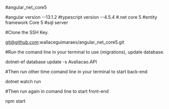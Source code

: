 #angular_net_core5


#angular version --13.1.2
#typescript version --4.5.4
#.net core 5
#entity framework Core 5
#sql server


#Clone the SSH Key.

git@github.com:wallaceguimaraes/angular_net_core5.git

#Run the comand line in your terminal to use (migrations), update database.

dotnet-ef database update -s Avaliacao.API

#Then run other time comand line in your terminal to start back-end

dotnet watch run

#Then run again in comand line to start front-end

npm start

